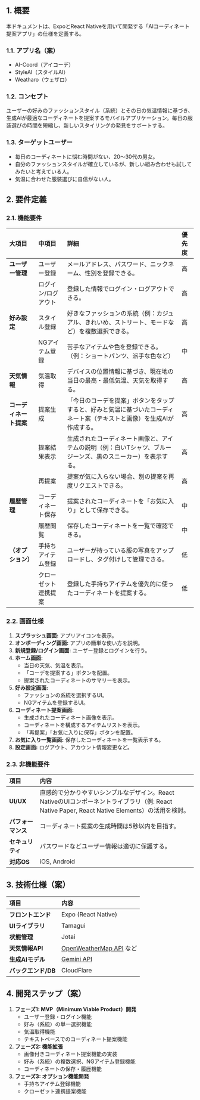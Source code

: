 ## 1. 概要

本ドキュメントは、ExpoとReact Nativeを用いて開発する「AIコーディネート提案アプリ」の仕様を定義する。

### 1.1. アプリ名（案）

- AI-Coord（アイコーデ）
- StyleAI（スタイルAI）
- Weatharo（ウェザロ）

### 1.2. コンセプト

ユーザーの好みのファッションスタイル（系統）とその日の気温情報に基づき、生成AIが最適なコーディネートを提案するモバイルアプリケーション。毎日の服装選びの時間を短縮し、新しいスタイリングの発見をサポートする。

### 1.3. ターゲットユーザー

- 毎日のコーディネートに悩む時間がない、20〜30代の男女。
- 自分のファッションスタイルが確立しているが、新しい組み合わせも試してみたいと考えている人。
- 気温に合わせた服装選びに自信がない人。

## 2. 要件定義

### 2.1. 機能要件

| 大項目                 | 中項目               | 詳細                                                                                                                   | 優先度 |
| :--------------------- | :------------------- | :--------------------------------------------------------------------------------------------------------------------- | :----- |
| **ユーザー管理**       | ユーザー登録         | メールアドレス、パスワード、ニックネーム、性別を登録できる。                                                           | 高     |
|                        | ログイン/ログアウト  | 登録した情報でログイン・ログアウトできる。                                                                             | 高     |
| **好み設定**           | スタイル登録         | 好きなファッションの系統（例：カジュアル、きれいめ、ストリート、モードなど）を複数選択できる。                         | 高     |
|                        | NGアイテム登録       | 苦手なアイテムや色を登録できる。（例：ショートパンツ、派手な色など）                                                   | 中     |
| **天気情報**           | 気温取得             | デバイスの位置情報に基づき、現在地の当日の最高・最低気温、天気を取得する。                                             | 高     |
| **コーディネート提案** | 提案生成             | 「今日のコーデを提案」ボタンをタップすると、好みと気温に基づいたコーディネート案（テキストと画像）を生成AIが作成する。 | 高     |
|                        | 提案結果表示         | 生成されたコーディネート画像と、アイテムの説明（例：白いTシャツ、ブルージーンズ、黒のスニーカー）を表示する。          | 高     |
|                        | 再提案               | 提案が気に入らない場合、別の提案を再度リクエストできる。                                                               | 高     |
| **履歴管理**           | コーディネート保存   | 提案されたコーディネートを「お気に入り」として保存できる。                                                             | 中     |
|                        | 履歴閲覧             | 保存したコーディネートを一覧で確認できる。                                                                             | 中     |
| **（オプション）**     | 手持ちアイテム登録   | ユーザーが持っている服の写真をアップロードし、タグ付けして管理できる。                                                 | 低     |
|                        | クローゼット連携提案 | 登録した手持ちアイテムを優先的に使ったコーディネートを提案する。                                                       | 低     |

### 2.2. 画面仕様

1.  **スプラッシュ画面:** アプリアイコンを表示。
2.  **オンボーディング画面:** アプリの簡単な使い方を説明。
3.  **新規登録/ログイン画面:** ユーザー登録とログインを行う。
4.  **ホーム画面:**
    - 当日の天気、気温を表示。
    - 「コーデを提案する」ボタンを配置。
    - 提案されたコーディネートのサマリーを表示。
5.  **好み設定画面:**
    - ファッションの系統を選択するUI。
    - NGアイテムを登録するUI。
6.  **コーディネート提案画面:**
    - 生成されたコーディネート画像を表示。
    - コーディネートを構成するアイテムリストを表示。
    - 「再提案」「お気に入りに保存」ボタンを配置。
7.  **お気に入り一覧画面:** 保存したコーディネートを一覧表示する。
8.  **設定画面:** ログアウト、アカウント情報変更など。

### 2.3. 非機能要件

| 項目               | 内容                                                                                                                                            |
| :----------------- | :---------------------------------------------------------------------------------------------------------------------------------------------- |
| **UI/UX**          | 直感的で分かりやすいシンプルなデザイン。React NativeのUIコンポーネントライブラリ（例: React Native Paper, React Native Elements）の活用を検討。 |
| **パフォーマンス** | コーディネート提案の生成時間は5秒以内を目指す。                                                                                                 |
| **セキュリティ**   | パスワードなどユーザー情報は適切に保護する。                                                                                                    |
| **対応OS**         | iOS, Android                                                                                                                                    |

## 3. 技術仕様（案）

| 項目                | 内容                                                         |
| :------------------ | :----------------------------------------------------------- |
| **フロントエンド**  | Expo (React Native)                                          |
| **UIライブラリ**    | Tamagui                                                      |
| **状態管理**        | Jotai                                                        |
| **天気情報API**     | [OpenWeatherMap API](https://openweathermap.org/api) など    |
| **生成AIモデル**    | [Gemini API](https://ai.google.dev/docs/gemini_api_overview) |
| **バックエンド/DB** | CloudFlare                                                   |

## 4. 開発ステップ（案）

1.  **フェーズ1: MVP（Minimum Viable Product）開発**
    - ユーザー登録・ログイン機能
    - 好み（系統）の単一選択機能
    - 気温取得機能
    - テキストベースでのコーディネート提案機能
2.  **フェーズ2: 機能拡張**
    - 画像付きコーディネート提案機能の実装
    - 好み（系統）の複数選択、NGアイテム登録機能
    - コーディネートの保存・履歴機能
3.  **フェーズ3: オプション機能開発**
    - 手持ちアイテム登録機能
    - クローゼット連携提案機能
